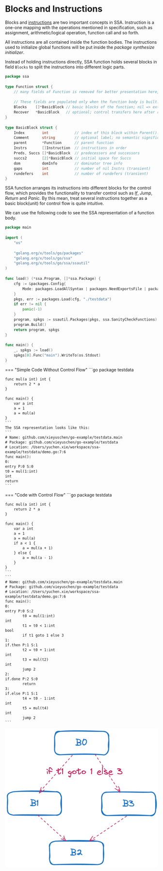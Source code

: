 # Blocks and Instructions

Blocks and [instructions](https://pkg.go.dev/golang.org/x/tools/go/ssa#Instruction) are two important concepts in SSA. Instruction is a one-one mapping with
the operations mentioned in specification, such as assignment, arithmetic/logical operation,
function call and so forth. 

<!-- some instructions are values as well -->

All instructions are all contained inside the function bodies. The instructions used to initialize
global functions will be put inside the _package synthesize initializer_.

Instead of holding instructions directly, SSA function holds several blocks in field `Blocks` to 
split the instructions into different logic parts.

```go
package ssa

type Function struct {
	// many fields of Function is removed for better presentation here, added by the author
    
	// These fields are populated only when the function body is built:
	Blocks    []*BasicBlock // basic blocks of the function; nil => external
	Recover   *BasicBlock   // optional; control transfers here after recovered panic
}

type BasicBlock struct {
	Index        int            // index of this block within Parent().Blocks
	Comment      string         // optional label; no semantic significance
	parent       *Function      // parent function
	Instrs       []Instruction  // instructions in order
	Preds, Succs []*BasicBlock  // predecessors and successors
	succs2       [2]*BasicBlock // initial space for Succs
	dom          domInfo        // dominator tree info
	gaps         int            // number of nil Instrs (transient)
	rundefers    int            // number of rundefers (transient)
}
```

SSA function arranges its instructions into different blocks for the control flow, which provides
the functionality to transfer control such as _If_, _Jump_, _Return_ and _Panic_. By this mean,
treat several instructions together as a basic block(unit) for control flow is quite intuitive.

We can use the following code to see the SSA representation of a function body.

```go
package main

import (
	"os"

	"golang.org/x/tools/go/packages"
	"golang.org/x/tools/go/ssa"
	"golang.org/x/tools/go/ssa/ssautil"
)

func load() (*ssa.Program, []*ssa.Package) {
	cfg := &packages.Config{
		Mode: packages.LoadAllSyntax | packages.NeedExportsFile | packages.LoadFiles,
	}
	pkgs, err := packages.Load(cfg, "./testdata")
	if err != nil {
		panic(-1)
	}
	program, spkgs := ssautil.Packages(pkgs, ssa.SanityCheckFunctions)
	program.Build()
	return program, spkgs
}

func main() {
	_, spkgs := load()
	spkgs[0].Func("main").WriteTo(os.Stdout)
}
```

=== "Simple Code Without Control Flow"
    ```go
    package testdata

    func mul(a int) int {
        return 2 * a
    }

    func main() {
        var a int
        a = 1
        a = mul(a)
    }
    ```
    The SSA representation looks like this:
    ```
    # Name: github.com/xieyuschen/go-example/testdata.main
    # Package: github.com/xieyuschen/go-example/testdata
    # Location: /Users/yuchen.xie/workspace/ssa-example/testdata/demo.go:7:6
    func main():
    0:                                                                entry P:0 S:0
    t0 = mul(1:int)                                                     int
    return
    ```
=== "Code with Control Flow"
    ```go
    package testdata

    func mul(a int) int {
        return 2 * a
    }

    func main() {
        var a int
        a = 1
        a = mul(a)
        if a < 1 {
            a = mul(a + 1)
        } else {
            a = mul(a - 1)
        }
    }
    ```
    ```
    # Name: github.com/xieyuschen/go-example/testdata.main
    # Package: github.com/xieyuschen/go-example/testdata
    # Location: /Users/yuchen.xie/workspace/ssa-example/testdata/demo.go:7:6
    func main():
    0:                                                                entry P:0 S:2
            t0 = mul(1:int)                                                     int
            t1 = t0 < 1:int                                                    bool
            if t1 goto 1 else 3
    1:                                                              if.then P:1 S:1
            t2 = t0 + 1:int                                                     int
            t3 = mul(t2)                                                        int
            jump 2
    2:                                                              if.done P:2 S:0
            return
    3:                                                              if.else P:1 S:1
            t4 = t0 - 1:int                                                     int
            t5 = mul(t4)                                                        int
            jump 2
    ```

![img.png](asset/simple_if_cfg.png)

